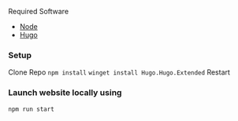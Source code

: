 Required Software
- [Node](https://nodejs.org/en/download)
- [Hugo](https://gohugo.io/installation/windows/)

### Setup
Clone Repo
`npm install`
`winget install Hugo.Hugo.Extended`
Restart

### Launch website locally using
`npm run start`
